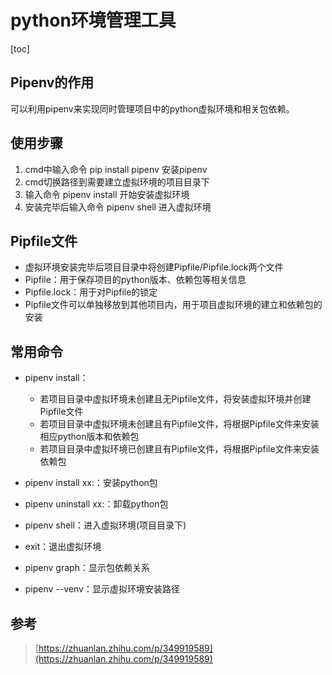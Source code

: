 # python环境管理工具

[toc]

## Pipenv的作用

可以利用pipenv来实现同时管理项目中的python虚拟环境和相关包依赖。

## 使用步骤

1. cmd中输入命令 pip install pipenv 安装pipenv
2. cmd切换路径到需要建立虚拟环境的项目目录下
3. 输入命令 pipenv install 开始安装虚拟环境
4. 安装完毕后输入命令 pipenv shell 进入虚拟环境

## Pipfile文件

- 虚拟环境安装完毕后项目目录中将创建Pipfile/Pipfile.lock两个文件
- Pipfile：用于保存项目的python版本、依赖包等相关信息
- Pipfile.lock：用于对Pipfile的锁定
- Pipfile文件可以单独移放到其他项目内，用于项目虚拟环境的建立和依赖包的安装

## 常用命令

- pipenv install：

  - 若项目目录中虚拟环境未创建且无Pipfile文件，将安装虚拟环境并创建Pipfile文件
  - 若项目目录中虚拟环境未创建且有Pipfile文件，将根据Pipfile文件来安装相应python版本和依赖包
  - 若项目目录中虚拟环境已创建且有Pipfile文件，将根据Pipfile文件来安装依赖包
- pipenv install xx:：安装python包
- pipenv uninstall xx:：卸载python包
- pipenv shell：进入虚拟环境(项目目录下)
- exit：退出虚拟环境
- pipenv graph：显示包依赖关系
- pipenv --venv：显示虚拟环境安装路径

## 参考

> [https://zhuanlan.zhihu.com/p/349919589](https://zhuanlan.zhihu.com/p/349919589)
